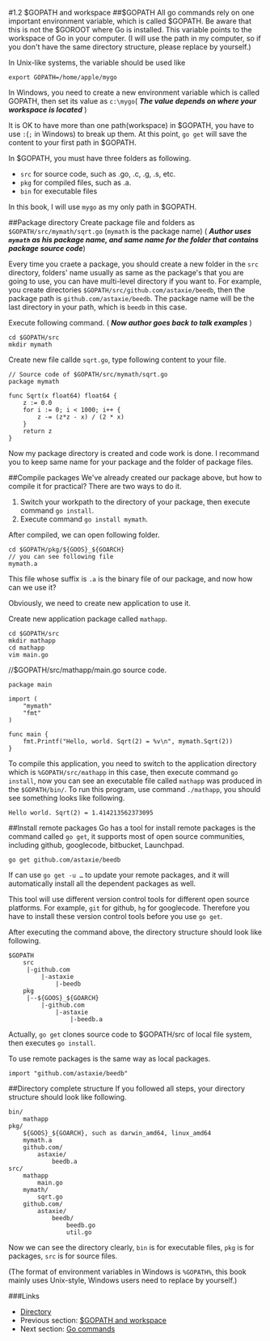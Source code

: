 #1.2 $GOPATH and workspace
##$GOPATH
All go commands rely on one important environment variable, which is called $GOPATH. Be aware that this is not the $GOROOT where Go is installed. This variable points to the workspace of Go in your computer. (I will use the path in my computer, so if you don't have the same directory structure, please replace by yourself.)

In Unix-like systems, the variable should be used like 
	
	export GOPATH=/home/apple/mygo
	
In Windows, you need to create a new environment variable which is called GOPATH, then set its value as `c:\mygo`( ***The value depends on where your workspace is located*** )

It is OK to have more than one path(workspace) in $GOPATH, you have to use `:`(`;` in Windows) to break up them. At this point, `go get` will save the content to your first path in $GOPATH.

In $GOPATH, you must have three folders as following.

- `src` for source code, such as .go, .c, .g, .s, etc.
- `pkg` for compiled files, such as .a.
- `bin` for executable files

In this book, I will use `mygo` as my only path in $GOPATH.

##Package directory
Create package file and folders as `$GOPATH/src/mymath/sqrt.go` (`mymath` is the package name) ( ***Author uses `mymath` as his package name, and same name for the folder that contains package source code***)

Every time you craete a package, you should create a new folder in the `src` directory, folders' name usually as same as the package's that you are going to use, you can have multi-level directory if you want to. For example, you create directories `$GOPATH/src/github.com/astaxie/beedb`, then the package path is `github.com/astaxie/beedb`. The package name will be the last directory in your path, which is `beedb` in this case.

Execute following command. ( ***Now author goes back to talk examples*** )

	cd $GOPATH/src
	mkdir mymath
	
Create new file callde `sqrt.go`, type following content to your file.

	// Source code of $GOPATH/src/mymath/sqrt.go
	package mymath
	
	func Sqrt(x float64) float64 {
		z := 0.0
		for i := 0; i < 1000; i++ {
			z -= (z*z - x) / (2 * x)
		}
		return z
	}
	
Now my package directory is created and code work is done. I recommand you to keep same name for your package and the folder of package files.

##Compile packages
We've already created our package above, but how to compile it for practical? There are two ways to do it.

1. Switch your workpath to the directory of your package, then execute command `go install`.
2. Execute command `go install mymath`.

After compiled, we can open following folder.

	cd $GOPATH/pkg/${GOOS}_${GOARCH}
	// you can see following file
	mymath.a
	
This file whose suffix is `.a` is the binary file of our package, and now how can we use it?

Obviously, we need to create new application to use it.

Create new application package called `mathapp`.

	cd $GOPATH/src
	mkdir mathapp
	cd mathapp
	vim main.go
	
//$GOPATH/src/mathapp/main.go source code.

	package main
	
	import (
		"mymath"
		"fmt"
	)
	
	func main {
		fmt.Printf("Hello, world. Sqrt(2) = %v\n", mymath.Sqrt(2))
	}
	
To compile this application, you need to switch to the application directory which is `%GOPATH/src/mathapp` in this case, then execute command `go install`, now you can see an executable file called `mathapp` was produced in the `$GOPATH/bin/`. To run this program, use command `./mathapp`, you should see something looks like following. 

	Hello world. Sqrt(2) = 1.414213562373095
	
##Install remote packages
Go has a tool for install remote packages is the command called `go get`, it supports most of open source communities, including github, googlecode, bitbucket, Launchpad.

	go get github.com/astaxie/beedb
	
If can use `go get -u …` to update your remote packages, and it will automatically install all the dependent packages as well.

This tool will use different version control tools for different open source platforms. For example, `git` for github, `hg` for googlecode. Therefore you have to install these version control tools before you use `go get`.

After executing the command above, the directory structure should look like following.

	$GOPATH
		src
		 |-github.com
		 	 |-astaxie
		 	 	 |-beedb
		pkg
		 |--${GOOS}_${GOARCH}
		 	 |-github.com
		 	 	 |-astaxie
		 	 	 	 |-beedb.a
		 	 	 	 
Actually, `go get` clones source code to $GOPATH/src of local file system, then executes `go install`.

To use remote packages is the same way as local packages.

	import "github.com/astaxie/beedb"
	
##Directory complete structure
If you followed all steps, your directory structure should look like following.

	bin/
		mathapp
	pkg/
		${GOOS}_${GOARCH}, such as darwin_amd64, linux_amd64
		mymath.a
		github.com/
			astaxie/
				beedb.a
	src/
		mathapp
			main.go
		mymath/
			sqrt.go
		github.com/
			astaxie/
				beedb/
					beedb.go
					util.go
					
Now we can see the directory clearly, `bin` is for executable files, `pkg` is for packages, `src` is for source files.

(The format of environment variables in Windows is `%GOPATH%`, this book mainly uses Unix-style, Windows users need to replace by yourself.)

###Links
- [Directory](preface.md)
- Previous section: [$GOPATH and workspace](01.2.md)
- Next section: [Go commands](01.3.md)